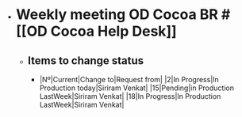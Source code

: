 - # Weekly meeting OD Cocoa BR #[[OD Cocoa Help Desk]]
	- ## Items to change status
		- |Nº|Current|Change to|Request from|
		  |2|In Progress|In Production today|Siriram Venkat|
		  |15|Pending|in Production LastWeek|Siriram Venkat|
		  |18|In Progress|In Production LastWeek|Siriram Venkat|